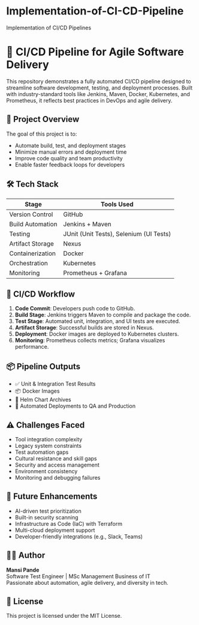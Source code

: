 # Implementation-of-CI-CD-Pipeline
Implementation of CI/CD Pipelines
# 🚀 CI/CD Pipeline for Agile Software Delivery

This repository demonstrates a fully automated CI/CD pipeline designed to streamline software development, testing, and deployment processes. Built with industry-standard tools like Jenkins, Maven, Docker, Kubernetes, and Prometheus, it reflects best practices in DevOps and agile delivery.

## 📌 Project Overview

The goal of this project is to:
- Automate build, test, and deployment stages
- Minimize manual errors and deployment time
- Improve code quality and team productivity
- Enable faster feedback loops for developers

## 🛠️ Tech Stack

| Stage              | Tools Used                              |
|--------------------|------------------------------------------|
| Version Control    | GitHub                                   |
| Build Automation   | Jenkins + Maven                          |
| Testing            | JUnit (Unit Tests), Selenium (UI Tests)  |
| Artifact Storage   | Nexus                                    |
| Containerization   | Docker                                   |
| Orchestration      | Kubernetes                               |
| Monitoring         | Prometheus + Grafana                     |

## 🔁 CI/CD Workflow

1. **Code Commit**: Developers push code to GitHub.
2. **Build Stage**: Jenkins triggers Maven to compile and package the code.
3. **Test Stage**: Automated unit, integration, and UI tests are executed.
4. **Artifact Storage**: Successful builds are stored in Nexus.
5. **Deployment**: Docker images are deployed to Kubernetes clusters.
6. **Monitoring**: Prometheus collects metrics; Grafana visualizes performance.

## 📦 Pipeline Outputs

- ✅ Unit & Integration Test Results
- 📦 Docker Images
- 📁 Helm Chart Archives
- 🚀 Automated Deployments to QA and Production

## ⚠️ Challenges Faced

- Tool integration complexity
- Legacy system constraints
- Test automation gaps
- Cultural resistance and skill gaps
- Security and access management
- Environment consistency
- Monitoring and debugging failures

## 🔮 Future Enhancements

- AI-driven test prioritization
- Built-in security scanning
- Infrastructure as Code (IaC) with Terraform
- Multi-cloud deployment support
- Developer-friendly integrations (e.g., Slack, Teams)

## 👩‍💻 Author

**Mansi Pande**  
Software Test Engineer | MSc Management Business of IT  
Passionate about automation, agile delivery, and diversity in tech.

## 📄 License

This project is licensed under the MIT License.

